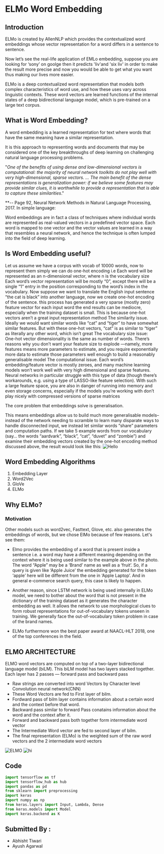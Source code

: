
# ELMo Word Embedding
## Introduction

ELMo is created by AllenNLP which provides the contextualized word embeddings whose vector representation for a word differs in a sentence to sentence.

Now let’s see the real-life application of EMLo embedding, suppose  you are looking for ‘sony’ on goolge then it predicts 'liv'and 'six liv' in order to make the result more precise and now you would be able to get what you want thus making our lives more easier.

ELMo is a deep contextualized word representation that models both complex characteristics of word use, and how these uses vary across linguistic contexts. These word vectors are learned functions of the internal states of a deep bidirectional language model, which is pre-trained on a large text corpus.
## What is Word Embedding?

A word embedding is a learned representation for text where words that have the same meaning have a similar representation.

It is this approach to representing words and documents that may be considered one of the key breakthroughs of deep learning on challenging natural language processing problems.

"*One of the benefits of using dense and low-dimensional vectors is computational: the majority of neural network toolkits do not play well with very high-dimensional, sparse vectors. … The main benefit of the dense representations is generalization power: if we believe some features may provide similar clues, it is worthwhile to provide a representation that is able to capture these similarities*."

**-- Page 92, Neural Network Methods in Natural Language Processing, 2017.
In simple language:

Word embeddings are in fact a class of techniques where individual words are represented as real-valued vectors in a predefined vector space. Each word is mapped to one vector and the vector values are learned in a way that resembles a neural network, and hence the technique is often lumped into the field of deep learning.
## Is Word Embedding useful?
Let us assume we have a corpus with vocab of 10000 words, now to represent them simply we can do one-hot encoding i.e Each word will be represented as an n-dimensional vector, where n is the vocabulary size
Each word’s vector representation will be mostly “0”, except there will be a single “1” entry in the position corresponding to the word’s index in the vocabulary.
Now suppose we want to translate the English input sentence “the cat is black” into another language, now we create one-hot encoding of the sentence.
this process has generated a very sparse (mostly zero) feature vector for each input word
the end results can be mediocre, especially when the training dataset is small. This is because one-hot vectors aren’t a great input representation method
The similarity issue. Ideally we would want similar words like “cat” and “tiger” to have somewhat similar features. But with these one-hot vectors, “cat” is as similar to “tiger” as literally any other word, which isn’t great
The vocabulary size issue: One-hot vector dimensionality is the same as number of words. There’s reasons why you don’t want your feature size to explode —namely, more features means more parameters to estimate, and you require exponentially more data to estimate those parameters well enough to build a reasonably generalisable model
The computational issue. Each word’s embedding/feature vector is mostly zeroes, and many machine learning models won’t work well with very high dimensional and sparse features. Neural networks in particular struggle with this type of data (though there’s workarounds, e.g. using a type of LASSO-like feature selection). With such a large feature space, you are also in danger of running into memory and even storage concerns, especially if the models you’re working with don’t play nicely with compressed versions of sparse matrices

The core problem that embeddings solve is generalisation.

This means embeddings allow us to build much more generalisable models–instead of the network needing to scramble to learn many disparate ways to handle disconnected input, we instead let similar words “share” parameters and computation paths.
If we take 5 example words from our vocabulary (say… the words “aardvark”, “black”, “cat”, “duvet” and “zombie”) and examine their embedding vectors created by the one-hot encoding method discussed above, the result would look like this:
![Hello](https://miro.medium.com/max/1286/1*AzOH04Gp1XrYPthCurFPfQ.jpeg)

## Word Embedding Algorithms

1. Embedding Layer
2. Word2Vec
3. GloVe
4. ELMo

## Why ELMo?
### Motivation 

Other models such as word2vec, Fasttext, Glove, etc. also generates the embeddings of words, but we chose ElMo because of few reasons. Let's see them:

* Elmo provides the embedding of a word that is present inside a sentence i.e. a word may have a different meaning depending on the context where it is being used similar to the example above in the photo. The word “Apple” may be a ‘Brand’ name as well as a ‘fruit’. So, if a query is given like ‘Apple Juice’ the embedding generated for the token ‘apple’ here will be different from the one in ‘Apple Laptop’. And in general e-commerce search query, this case is likely to happen.

* Another reason, since LSTM network is being used internally in ELMo model, we need to bother about the word that is not present in the dictionary of the training dataset as it generates the character embedding as well. It allows the network to use morphological clues to form robust representations for out-of-vocabulary tokens unseen in training. We generally face the out-of-vocabulary token problem in case of the brand names.

* ELMo furthermore won the best paper award at NAACL-HLT 2018, one of the top conferences in the field.

## ELMO ARCHITECTURE 

ELMO word vectors are computed on top of a two-layer bidirectional language model (biLM). This biLM model has two layers stacked together. Each layer has 2 passes — forward pass and backward pass

- Raw strings are converted into word Vectors by Character level Convolution neural network(CNN)
- These Word Vectors are fed to First layer of bilm.
- Fordward pass of bilm layer contains information about a certain word and the context before that word.
- Backward pass similar to forward Pass conatains information about the word and the context after it.
- Forward and backward pass both together form intermediate word vector
- The Intermediate Word vector are fed to second layer of bilm.
- The final representation (ELMo) is the weighted sum of the raw word vectors and the 2 intermediate word vectors

![ELMO](https://s3-ap-south-1.amazonaws.com/av-blog-media/wp-content/uploads/2019/03/output_YyJc8E.gif)
![hi](https://miro.medium.com/max/711/1*_HsSVBam0IZc2LqbbkzC-A.png)


## Code

``` python
import tensorflow as tf
import tensorflow_hub as hub
import pandas as pd
from sklearn import preprocessing
import keras
import numpy as np
from keras.layers import Input, Lambda, Dense
from keras.models import Model
import keras.backend as K
```



## Submitted By :
* Abhisht Tiwari 
* Ayush Agarwal

